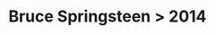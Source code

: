 ---
permalink: /projects/graphics/bootleg-covers/bruce/2014
title: 'Bruce Springsteen > 2014'
artist: 'Bruce_Springsteen'
year: '2014'
layout: bootlegs
header:
  overlay_image: /assets/img/graphics/bootleg-covers/features/bruce/2014.jpg
---